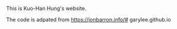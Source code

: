 This is Kuo-Han Hung's website.

The code is adpated from https://jonbarron.info/# garylee.github.io
